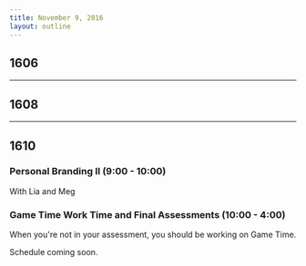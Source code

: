 ```yaml
---
title: November 9, 2016
layout: outline
---
```


## 1606

***

## 1608

***

## 1610

### Personal Branding II (9:00 - 10:00)

With Lia and Meg

### Game Time Work Time and Final Assessments (10:00 - 4:00)

When you're not in your assessment, you should be working on Game Time.

Schedule coming soon.
